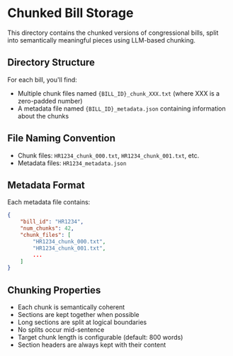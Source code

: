 # Chunked Bill Storage

This directory contains the chunked versions of congressional bills, split into semantically meaningful pieces using LLM-based chunking.

## Directory Structure
For each bill, you'll find:
- Multiple chunk files named `{BILL_ID}_chunk_XXX.txt` (where XXX is a zero-padded number)
- A metadata file named `{BILL_ID}_metadata.json` containing information about the chunks

## File Naming Convention
- Chunk files: `HR1234_chunk_000.txt`, `HR1234_chunk_001.txt`, etc.
- Metadata files: `HR1234_metadata.json`

## Metadata Format
Each metadata file contains:
```json
{
    "bill_id": "HR1234",
    "num_chunks": 42,
    "chunk_files": [
        "HR1234_chunk_000.txt",
        "HR1234_chunk_001.txt",
        ...
    ]
}
```

## Chunking Properties
- Each chunk is semantically coherent
- Sections are kept together when possible
- Long sections are split at logical boundaries
- No splits occur mid-sentence
- Target chunk length is configurable (default: 800 words)
- Section headers are always kept with their content